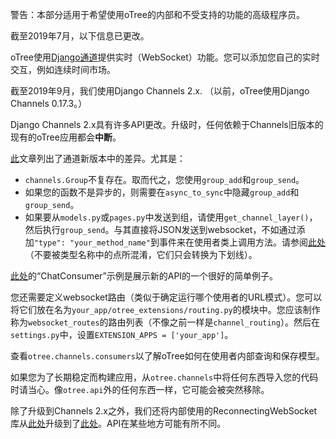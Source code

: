 警告：本部分适用于希望使用oTree的内部和不受支持的功能的高级程序员。

截至2019年7月，以下信息已更改。


oTree使用[Django通道]()提供实时（WebSocket）功能。您可以添加您自己的实时交互，例如连续时间市场。

截至2019年9月，我们使用Django Channels 2.x. （以前，oTree使用Django Channels 0.17.3。）

Django Channels 2.x具有许多API更改。升级时，任何依赖于Channels旧版本的现有的oTree应用都会**中断**。

[此]()文章列出了通道新版本中的差异。尤其是：

- `channels.Group`不复存在。取而代之，您使用`group_add`和`group_send`。
- 如果您的函数不是异步的，则需要在`async_to_sync`中隐藏`group_add`和`group_send`。
- 如果要从`models.py`或`pages.py`中发送到组，请使用`get_channel_layer()`，然后执行`group_send`。与其直接将JSON发送到websocket，不如通过添加`"type": "your_method_name"`到事件来在使用者类上调用方法。请参阅[此处](https://channels.readthedocs.io/en/latest/topics/channel_layers.html#using-outside-of-consumers)（不要被类型名称中的点所混淆，它们只会转换为下划线）。

[此处]( https://channels.readthedocs.io/en/latest/tutorial/part_2.html#enable-a-channel-layer)的“ChatConsumer”示例是展示新的API的一个很好的简单例子。

您还需要定义websocket路由（类似于确定运行哪个使用者的URL模式）。您可以将它们放在名为`your_app/otree_extensions/routing.py`的模块中。您应该制作称为`websocket_routes`的路由列表（不像之前一样是`channel_routing`）。然后在`settings.py`中，设置`EXTENSION_APPS = ['your_app']`。

查看`otree.channels.consumers`以了解oTree如何在使用者内部查询和保存模型。

如果您为了长期稳定而构建应用，从`otree.channels`中将任何东西导入您的代码时请当心。像`otree.api`外的任何东西一样，它可能会被突然移除。

除了升级到Channels 2.x之外，我们还将内部使用的ReconnectingWebSocket库从[此处](https://github.com/joewalnes/reconnecting-websocket/)升级到了[此处](https://github.com/pladaria/reconnecting-websocket/)。API在某些地方可能有所不同。